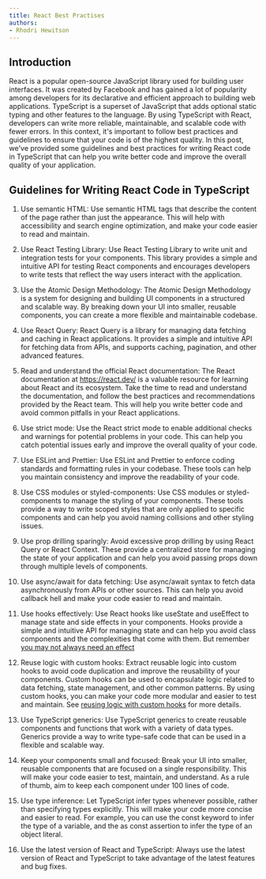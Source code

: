 ```yaml
---
title: React Best Practises 
authors: 
- Rhodri Hewitson
---
```


## Introduction

React is a popular open-source JavaScript library used for building user interfaces. It was created by Facebook and has gained a lot of popularity among developers for its declarative and efficient approach to building web applications. TypeScript is a superset of JavaScript that adds optional static typing and other features to the language. By using TypeScript with React, developers can write more reliable, maintainable, and scalable code with fewer errors. In this context, it's important to follow best practices and guidelines to ensure that your code is of the highest quality. In this post, we've provided some guidelines and best practices for writing React code in TypeScript that can help you write better code and improve the overall quality of your application.

## 

## Guidelines for Writing React Code in TypeScript

1. Use semantic HTML: Use semantic HTML tags that describe the content of the page rather than just the appearance. This will help with accessibility and search engine optimization, and make your code easier to read and maintain.

1. Use React Testing Library: Use React Testing Library to write unit and integration tests for your components. This library provides a simple and intuitive API for testing React components and encourages developers to write tests that reflect the way users interact with the application.

1. Use the Atomic Design Methodology: The Atomic Design Methodology is a system for designing and building UI components in a structured and scalable way. By breaking down your UI into smaller, reusable components, you can create a more flexible and maintainable codebase.

1. Use React Query: React Query is a library for managing data fetching and caching in React applications. It provides a simple and intuitive API for fetching data from APIs, and supports caching, pagination, and other advanced features.

1. Read and understand the official React documentation: The React documentation at <https://react.dev/> is a valuable resource for learning about React and its ecosystem. Take the time to read and understand the documentation, and follow the best practices and recommendations provided by the React team. This will help you write better code and avoid common pitfalls in your React applications.

1. Use strict mode: Use the React strict mode to enable additional checks and warnings for potential problems in your code. This can help you catch potential issues early and improve the overall quality of your code.

1. Use ESLint and Prettier: Use ESLint and Prettier to enforce coding standards and formatting rules in your codebase. These tools can help you maintain consistency and improve the readability of your code.

1. Use CSS modules or styled-components: Use CSS modules or styled-components to manage the styling of your components. These tools provide a way to write scoped styles that are only applied to specific components and can help you avoid naming collisions and other styling issues.

1. Use prop drilling sparingly: Avoid excessive prop drilling by using React Query or React Context. These provide a centralized store for managing the state of your application and can help you avoid passing props down through multiple levels of components.

1. Use async/await for data fetching: Use async/await syntax to fetch data asynchronously from APIs or other sources. This can help you avoid callback hell and make your code easier to read and maintain.

1. Use hooks effectively: Use React hooks like useState and useEffect to manage state and side effects in your components. Hooks provide a simple and intuitive API for managing state and can help you avoid class components and the complexities that come with them. But remember [you may not always need an effect](https://react.dev/learn/you-might-not-need-an-effect#)

1. Reuse logic with custom hooks: Extract reusable logic into custom hooks to avoid code duplication and improve the reusability of your components. Custom hooks can be used to encapsulate logic related to data fetching, state management, and other common patterns. By using custom hooks, you can make your code more modular and easier to test and maintain. See [reusing logic with custom hooks](https://react.dev/learn/reusing-logic-with-custom-hooks) for more details. 

1. Use TypeScript generics: Use TypeScript generics to create reusable components and functions that work with a variety of data types. Generics provide a way to write type-safe code that can be used in a flexible and scalable way.

1. Keep your components small and focused: Break your UI into smaller, reusable components that are focused on a single responsibility. This will make your code easier to test, maintain, and understand. As a rule of thumb, aim to keep each component under 100 lines of code.

1. Use type inference: Let TypeScript infer types whenever possible, rather than specifying types explicitly. This will make your code more concise and easier to read. For example, you can use the const keyword to infer the type of a variable, and the as const assertion to infer the type of an object literal.

1. Use the latest version of React and TypeScript: Always use the latest version of React and TypeScript to take advantage of the latest features and bug fixes.
